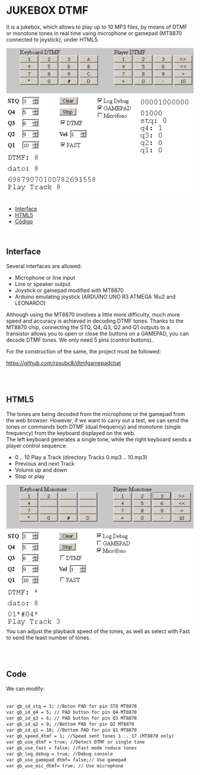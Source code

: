 # JUKEBOX DTMF
It is a jukebox, which allows to play up to 10 MP3 files, by means of DTMF or monotone tones
in real time using microphone or gamepad (MT8870 connected to joystick), under HTML5.
<center><img src='preview/previewDTMF.gif'></center>
<br>
<ul>
 <li><a href='#interface'>Interface<a/></li> 
 <li><a href='#html5'>HTML5<a/></li> 
 <li><a href='#codigo'>Código</a></li>   
</ul>
<br>


<a name="interface"><h2>Interface</h2></a>
Several interfaces are allowed:
<ul>
 <li>Microphone or line input</li>
 <li>Line or speaker output</li>
 <li>Joystick or gamepad modified with MT8870</li>
 <li>Arduino emulating joystick (ARDUINO UNO R3 ATMEGA 16u2 and LEONARDO)</li>
</ul>
Although using the MT8870 involves a little more difficulty, much more speed and accuracy is achieved in decoding DTMF tones.
Thanks to the MT8870 chip, connecting the STQ, Q4, Q3, Q2 and Q1 outputs to a transistor allows you to open or close
the buttons on a GAMEPAD, you can decode DTMF tones. We only need 5 pins (control buttons).<br>

For the construction of the same, the project must be followed:<br>

<a href="https://github.com/rpsubc8/dtmfgamepadchat">https://github.com/rpsubc8/dtmfgamepadchat</a>

<br><br>
<a name="html5"><h2>HTML5</h2></a>
The tones are being decoded from the microphone or the gamepad from the web browser. However, if we want to carry out a test, we can send the tones or commands both DTMF (dual frequency) and monotone (single frequency) from the keyboard displayed on the web.<br>
The left keyboard generates a single tone, while the right keyboard sends a player control sequence:
<ul>
 <li>0 .. 10 Play a Track (directory Tracks 0.mp3 .. 10.mp3)</li>
 <li>Previous and next Track</li>
 <li>Volume up and down</li>
 <li>Stop or play</li>
</ul>
<center><img src='preview/previewMonotone.gif'></center>
You can adjust the playback speed of the tones, as well as select with Fast to send the least number of tones.

<br><br>
<a name="code"><h2>Code</h2></a>
We can modify:
<pre><code>
var gb_id_stq = 3; //Boton PAD for pin STQ MT8870
var gb_id_q4 = 5; // PAD button for pin Q4 MT8870
var gb_id_q3 = 6; // PAD button for pin Q3 MT8870
var gb_id_q2 = 9; //Bottom PAD for pin Q2 MT8870
var gb_id_q1 = 10; //Bottom PAD for pin Q1 MT8870
var gb_speed_dtmf = 1; //Speed sent tones 1 .. 17 (MT8870 only)
var gb_use_dtmf = true; //Detect DTMF or single tone
var gb_use_fast = false; //Fast mode reduce tones
var gb_log_debug = true; //Debug console
var gb_use_gamepad_dtmf= false;// Use gamepad
var gb_use_mic_dtmf= true; // Use microphone
</code></pre>
